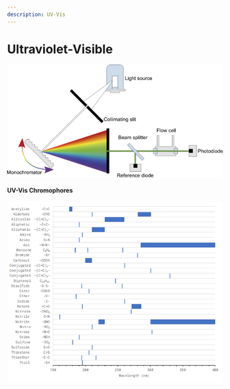 ```yaml
---
description: UV-Vis
---
```


# Ultraviolet-Visible

![](<../../../.gitbook/assets/VWD (1).png>)

####

#### UV-Vis Chromophores

![](<../../../.gitbook/assets/image (50).png>)
